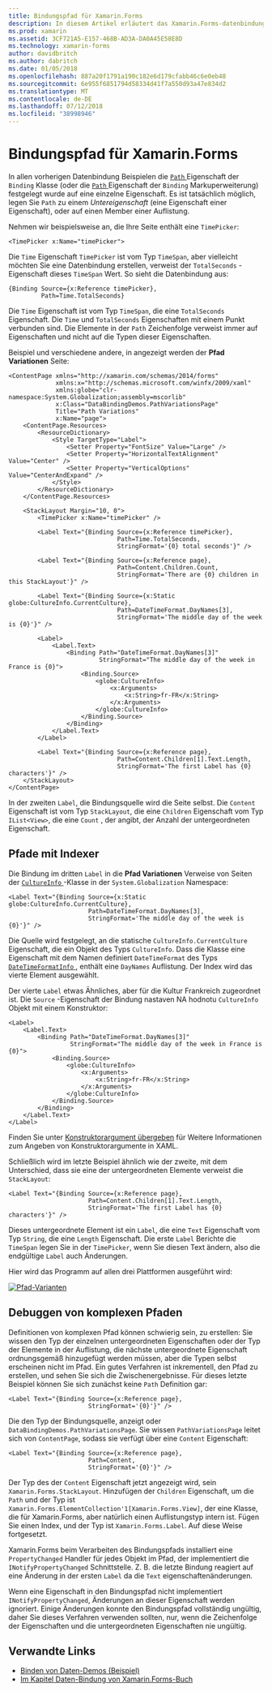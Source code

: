 ```yaml
---
title: Bindungspfad für Xamarin.Forms
description: In diesem Artikel erläutert das Xamarin.Forms-datenbindungen zu verwenden, um den Zugriff auf untergeordnete Eigenschaften und Member der Auflistung mit der Bindungsklasse die Path-Eigenschaft.
ms.prod: xamarin
ms.assetid: 3CF721A5-E157-468B-AD3A-DA0A45E58E8D
ms.technology: xamarin-forms
author: davidbritch
ms.author: dabritch
ms.date: 01/05/2018
ms.openlocfilehash: 887a20f1791a190c182e6d179cfabb46c6e0eb48
ms.sourcegitcommit: 6e955f6851794d58334d41f7a550d93a47e834d2
ms.translationtype: MT
ms.contentlocale: de-DE
ms.lasthandoff: 07/12/2018
ms.locfileid: "38998946"
---
```

# <a name="xamarinforms-binding-path"></a>Bindungspfad für Xamarin.Forms

In allen vorherigen Datenbindung Beispielen die [ `Path` ](xref:Xamarin.Forms.Binding.Path) Eigenschaft der `Binding` Klasse (oder die [ `Path` ](xref:Xamarin.Forms.Xaml.BindingExtension.Path) Eigenschaft der `Binding` Markuperweiterung) festgelegt wurde auf eine einzelne Eigenschaft. Es ist tatsächlich möglich, legen Sie `Path` zu einem *Untereigenschaft* (eine Eigenschaft einer Eigenschaft), oder auf einen Member einer Auflistung.

Nehmen wir beispielsweise an, die Ihre Seite enthält eine `TimePicker`:

```xaml
<TimePicker x:Name="timePicker">
```

Die `Time` Eigenschaft `TimePicker` ist vom Typ `TimeSpan`, aber vielleicht möchten Sie eine Datenbindung erstellen, verweist der `TotalSeconds` -Eigenschaft dieses `TimeSpan` Wert. So sieht die Datenbindung aus:

```xaml
{Binding Source={x:Reference timePicker},
         Path=Time.TotalSeconds}
```

Die `Time` Eigenschaft ist vom Typ `TimeSpan`, die eine `TotalSeconds` Eigenschaft. Die `Time` und `TotalSeconds` Eigenschaften mit einem Punkt verbunden sind. Die Elemente in der `Path` Zeichenfolge verweist immer auf Eigenschaften und nicht auf die Typen dieser Eigenschaften.

Beispiel und verschiedene andere, in angezeigt werden der **Pfad Variationen** Seite:

```xaml
<ContentPage xmlns="http://xamarin.com/schemas/2014/forms"
             xmlns:x="http://schemas.microsoft.com/winfx/2009/xaml"
             xmlns:globe="clr-namespace:System.Globalization;assembly=mscorlib"
             x:Class="DataBindingDemos.PathVariationsPage"
             Title="Path Variations"
             x:Name="page">
    <ContentPage.Resources>
        <ResourceDictionary>
            <Style TargetType="Label">
                <Setter Property="FontSize" Value="Large" />
                <Setter Property="HorizontalTextAlignment" Value="Center" />
                <Setter Property="VerticalOptions" Value="CenterAndExpand" />
            </Style>
        </ResourceDictionary>
    </ContentPage.Resources>

    <StackLayout Margin="10, 0">
        <TimePicker x:Name="timePicker" />

        <Label Text="{Binding Source={x:Reference timePicker},
                              Path=Time.TotalSeconds,
                              StringFormat='{0} total seconds'}" />

        <Label Text="{Binding Source={x:Reference page},
                              Path=Content.Children.Count,
                              StringFormat='There are {0} children in this StackLayout'}" />

        <Label Text="{Binding Source={x:Static globe:CultureInfo.CurrentCulture},
                              Path=DateTimeFormat.DayNames[3],
                              StringFormat='The middle day of the week is {0}'}" />

        <Label>
            <Label.Text>
                <Binding Path="DateTimeFormat.DayNames[3]"
                         StringFormat="The middle day of the week in France is {0}">
                    <Binding.Source>
                        <globe:CultureInfo>
                            <x:Arguments>
                                <x:String>fr-FR</x:String>
                            </x:Arguments>
                        </globe:CultureInfo>
                    </Binding.Source>
                </Binding>
            </Label.Text>
        </Label>

        <Label Text="{Binding Source={x:Reference page},
                              Path=Content.Children[1].Text.Length,
                              StringFormat='The first Label has {0} characters'}" />
    </StackLayout>
</ContentPage>
```

In der zweiten `Label`, die Bindungsquelle wird die Seite selbst. Die `Content` Eigenschaft ist vom Typ `StackLayout`, die eine `Children` Eigenschaft vom Typ `IList<View>`, die eine `Count` , der angibt, der Anzahl der untergeordneten Eigenschaft.

## <a name="paths-with-indexers"></a>Pfade mit Indexer

Die Bindung im dritten `Label` in die **Pfad Variationen** Verweise von Seiten der [ `CultureInfo` ](xref:System.Globalization.CultureInfo) -Klasse in der `System.Globalization` Namespace:

```xaml
<Label Text="{Binding Source={x:Static globe:CultureInfo.CurrentCulture},
                      Path=DateTimeFormat.DayNames[3],
                      StringFormat='The middle day of the week is {0}'}" />
```

Die Quelle wird festgelegt, an die statische `CultureInfo.CurrentCulture` Eigenschaft, die ein Objekt des Typs `CultureInfo`. Dass die Klasse eine Eigenschaft mit dem Namen definiert `DateTimeFormat` des Typs [ `DateTimeFormatInfo` ](xref:System.Globalization.DateTimeFormatInfo) , enthält eine `DayNames` Auflistung. Der Index wird das vierte Element ausgewählt.

Der vierte `Label` etwas Ähnliches, aber für die Kultur Frankreich zugeordnet ist. Die `Source` -Eigenschaft der Bindung nastaven NA hodnotu `CultureInfo` Objekt mit einem Konstruktor:

```xaml
<Label>
    <Label.Text>
        <Binding Path="DateTimeFormat.DayNames[3]"
                 StringFormat="The middle day of the week in France is {0}">
            <Binding.Source>
                <globe:CultureInfo>
                    <x:Arguments>
                        <x:String>fr-FR</x:String>
                    </x:Arguments>
                </globe:CultureInfo>
            </Binding.Source>
        </Binding>
    </Label.Text>
</Label>
```

Finden Sie unter [Konstruktorargument übergeben](~/xamarin-forms/xaml/passing-arguments.md#constructor_arguments) für Weitere Informationen zum Angeben von Konstruktorargumente in XAML.

Schließlich wird im letzte Beispiel ähnlich wie der zweite, mit dem Unterschied, dass sie eine der untergeordneten Elemente verweist die `StackLayout`:

```xaml
<Label Text="{Binding Source={x:Reference page},
                      Path=Content.Children[1].Text.Length,
                      StringFormat='The first Label has {0} characters'}" />
```

Dieses untergeordnete Element ist ein `Label`, die eine `Text` Eigenschaft vom Typ `String`, die eine `Length` Eigenschaft. Die erste `Label` Berichte die `TimeSpan` legen Sie in der `TimePicker`, wenn Sie diesen Text ändern, also die endgültige `Label` auch Änderungen.

Hier wird das Programm auf allen drei Plattformen ausgeführt wird:

[![Pfad-Varianten](binding-path-images/pathvariations-small.png "Pfad Variationen")](binding-path-images/pathvariations-large.png#lightbox "Pfad-Varianten")

## <a name="debugging-complex-paths"></a>Debuggen von komplexen Pfaden

Definitionen von komplexen Pfad können schwierig sein, zu erstellen: Sie wissen den Typ der einzelnen untergeordneten Eigenschaften oder der Typ der Elemente in der Auflistung, die nächste untergeordnete Eigenschaft ordnungsgemäß hinzugefügt werden müssen, aber die Typen selbst erscheinen nicht im Pfad. Ein gutes Verfahren ist inkrementell, den Pfad zu erstellen, und sehen Sie sich die Zwischenergebnisse. Für dieses letzte Beispiel können Sie sich zunächst keine `Path` Definition gar:

```xaml
<Label Text="{Binding Source={x:Reference page},
                      StringFormat='{0}'}" />
```

Die den Typ der Bindungsquelle, anzeigt oder `DataBindingDemos.PathVariationsPage`. Sie wissen `PathVariationsPage` leitet sich von `ContentPage`, sodass sie verfügt über eine `Content` Eigenschaft:

```xaml
<Label Text="{Binding Source={x:Reference page},
                      Path=Content,
                      StringFormat='{0}'}" />
```

Der Typ des der `Content` Eigenschaft jetzt angezeigt wird, sein `Xamarin.Forms.StackLayout`. Hinzufügen der `Children` Eigenschaft, um die `Path` und der Typ ist `Xamarin.Forms.ElementCollection'1[Xamarin.Forms.View]`, der eine Klasse, die für Xamarin.Forms, aber natürlich einen Auflistungstyp intern ist. Fügen Sie einen Index, und der Typ ist `Xamarin.Forms.Label`. Auf diese Weise fortgesetzt.

Xamarin.Forms beim Verarbeiten des Bindungspfads installiert eine `PropertyChanged` Handler für jedes Objekt im Pfad, der implementiert die `INotifyPropertyChanged` Schnittstelle. Z. B. die letzte Bindung reagiert auf eine Änderung in der ersten `Label` da die `Text` eigenschaftenänderungen.

Wenn eine Eigenschaft in den Bindungspfad nicht implementiert `INotifyPropertyChanged`, Änderungen an dieser Eigenschaft werden ignoriert. Einige Änderungen konnte den Bindungspfad vollständig ungültig, daher Sie dieses Verfahren verwenden sollten, nur, wenn die Zeichenfolge der Eigenschaften und die untergeordneten Eigenschaften nie ungültig.



## <a name="related-links"></a>Verwandte Links

- [Binden von Daten-Demos (Beispiel)](https://developer.xamarin.com/samples/xamarin-forms/DataBindingDemos/)
- [Im Kapitel Daten-Bindung von Xamarin.Forms-Buch](~/xamarin-forms/creating-mobile-apps-xamarin-forms/summaries/chapter16.md)
